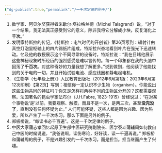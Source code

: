 ```yaml
---
{"dg-publish":true,"permalink":"/一千次定律的例子/"}
---
```


1. 数学家、阿贝尔奖获得者米歇尔·塔拉格兰德（Michel Talagrand）说，“对于一个结果，我无法真正感受到它的意义，除非我将它分解成小块，反复消化**上千次**。”
2. 发明家特斯拉的传记，《特斯拉：电气时代的开创者》第26页写到：辐射针由真空灯泡里枢轴上的四片锡纸片组成，特斯拉兴奋地看到叶片在强光下迅速转动。忆及他的教授展示这个不同寻常的设备时，特斯拉说：“我在目睹他展示这些神秘现象时所经历的强烈感受是难以言传的。每一个印象都在我的头脑中回荡了**千百次**。对这种奇妙的力量我想了解更多。”说到做到，他阅读了他能找到的关于电的一切，并且开始试验电池、感应线圈和静电起电机。
3. 《生物学（七年级上册）》人民教育出版社（2012年6月第1版：2023年6月第12次印刷）【第2页】写到：相信你一定认识不少生物（organism）。你能说出这些生物共同的特征吗？你又是怎样将两种不同的生物区分开的？这都需要观察。法国著名的昆虫学家法布尔（J.H.Fabre, 1823-1915）曾经说过：“在对某个事物说‘是’以前，我要观察、触摸，而且不是一次，是两三次，甚至**没完没了**，直到没有任何怀疑为止。”
人们可能怀疑，这些人都是因为兴趣、因为热爱，所以产生了一千次练习。那么下面是另外的例子。
4. 郑板桥说，“每读书必千百遍”。这是一千次定律的例子。
5. 中医大家蒲志孝回忆起原卫生部中医研究院副院长、医学泰斗蒲辅周如何教自己中医的时候说道，“我爸说啊，读伤寒论，好好读，读一千遍再说。”
郑板桥和蒲辅周的例子，不是兴趣引发的一千次练习，而是担当。担当继而产生了兴趣。